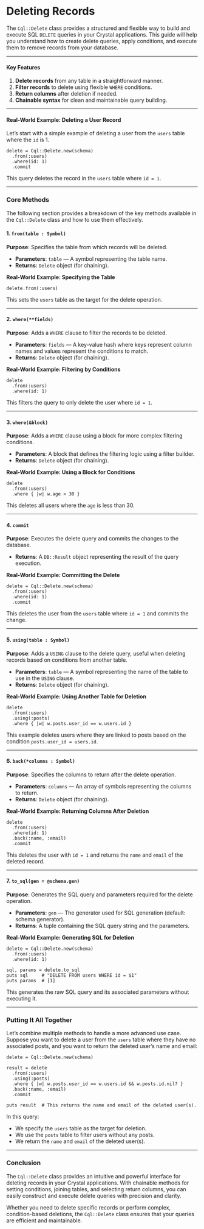 # Deleting Records

The `Cql::Delete` class provides a structured and flexible way to build and execute SQL `DELETE` queries in your Crystal applications. This guide will help you understand how to create delete queries, apply conditions, and execute them to remove records from your database.

***

#### Key Features

1. **Delete records** from any table in a straightforward manner.
2. **Filter records** to delete using flexible `WHERE` conditions.
3. **Return columns** after deletion if needed.
4. **Chainable syntax** for clean and maintainable query building.

***

#### Real-World Example: Deleting a User Record

Let’s start with a simple example of deleting a user from the `users` table where the `id` is 1.

```crystal
delete = Cql::Delete.new(schema)
  .from(:users)
  .where(id: 1)
  .commit
```

This query deletes the record in the `users` table where `id = 1`.

***

### Core Methods

The following section provides a breakdown of the key methods available in the `Cql::Delete` class and how to use them effectively.

#### 1. `from(table : Symbol)`

**Purpose**: Specifies the table from which records will be deleted.

* **Parameters**: `table` — A symbol representing the table name.
* **Returns**: `Delete` object (for chaining).

**Real-World Example: Specifying the Table**

```crystal
delete.from(:users)
```

This sets the `users` table as the target for the delete operation.

***

#### 2. `where(**fields)`

**Purpose**: Adds a `WHERE` clause to filter the records to be deleted.

* **Parameters**: `fields` — A key-value hash where keys represent column names and values represent the conditions to match.
* **Returns**: `Delete` object (for chaining).

**Real-World Example: Filtering by Conditions**

```crystal
delete
  .from(:users)
  .where(id: 1)
```

This filters the query to only delete the user where `id = 1`.

***

#### 3. `where(&block)`

**Purpose**: Adds a `WHERE` clause using a block for more complex filtering conditions.

* **Parameters**: A block that defines the filtering logic using a filter builder.
* **Returns**: `Delete` object (for chaining).

**Real-World Example: Using a Block for Conditions**

```crystal
delete
  .from(:users)
  .where { |w| w.age < 30 }
```

This deletes all users where the `age` is less than 30.

***

#### 4. `commit`

**Purpose**: Executes the delete query and commits the changes to the database.

* **Returns**: A `DB::Result` object representing the result of the query execution.

**Real-World Example: Committing the Delete**

```crystal
delete = Cql::Delete.new(schema)
  .from(:users)
  .where(id: 1)
  .commit
```

This deletes the user from the `users` table where `id = 1` and commits the change.

***

#### 5. `using(table : Symbol)`

**Purpose**: Adds a `USING` clause to the delete query, useful when deleting records based on conditions from another table.

* **Parameters**: `table` — A symbol representing the name of the table to use in the `USING` clause.
* **Returns**: `Delete` object (for chaining).

**Real-World Example: Using Another Table for Deletion**

```crystal
delete
  .from(:users)
  .using(:posts)
  .where { |w| w.posts.user_id == w.users.id }
```

This example deletes users where they are linked to posts based on the condition `posts.user_id = users.id`.

***

#### 6. `back(*columns : Symbol)`

**Purpose**: Specifies the columns to return after the delete operation.

* **Parameters**: `columns` — An array of symbols representing the columns to return.
* **Returns**: `Delete` object (for chaining).

**Real-World Example: Returning Columns After Deletion**

```crystal
delete
  .from(:users)
  .where(id: 1)
  .back(:name, :email)
  .commit
```

This deletes the user with `id = 1` and returns the `name` and `email` of the deleted record.

***

#### 7. `to_sql(gen = @schema.gen)`

**Purpose**: Generates the SQL query and parameters required for the delete operation.

* **Parameters**: `gen` — The generator used for SQL generation (default: schema generator).
* **Returns**: A tuple containing the SQL query string and the parameters.

**Real-World Example: Generating SQL for Deletion**

```crystal
delete = Cql::Delete.new(schema)
  .from(:users)
  .where(id: 1)

sql, params = delete.to_sql
puts sql     # "DELETE FROM users WHERE id = $1"
puts params  # [1]
```

This generates the raw SQL query and its associated parameters without executing it.

***

### Putting It All Together

Let’s combine multiple methods to handle a more advanced use case. Suppose you want to delete a user from the `users` table where they have no associated posts, and you want to return the deleted user’s name and email:

```crystal
delete = Cql::Delete.new(schema)

result = delete
  .from(:users)
  .using(:posts)
  .where { |w| w.posts.user_id == w.users.id && w.posts.id.nil? }
  .back(:name, :email)
  .commit

puts result  # This returns the name and email of the deleted user(s).
```

In this query:

* We specify the `users` table as the target for deletion.
* We use the `posts` table to filter users without any posts.
* We return the `name` and `email` of the deleted user(s).

***

### Conclusion

The `Cql::Delete` class provides an intuitive and powerful interface for deleting records in your Crystal applications. With chainable methods for setting conditions, joining tables, and selecting return columns, you can easily construct and execute delete queries with precision and clarity.

Whether you need to delete specific records or perform complex, condition-based deletions, the `Cql::Delete` class ensures that your queries are efficient and maintainable.
